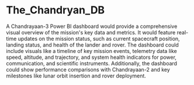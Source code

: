 # The_Chandryan_DB

A Chandrayaan-3 Power BI dashboard would provide a comprehensive visual overview of the mission's key data and metrics. It would feature real-time updates on the mission status, such as current spacecraft position, landing status, and health of the lander and rover. The dashboard could include visuals like a timeline of key mission events, telemetry data like speed, altitude, and trajectory, and system health indicators for power, communication, and scientific instruments. Additionally, the dashboard could show performance comparisons with Chandrayaan-2 and key milestones like lunar orbit insertion and rover deployment.
